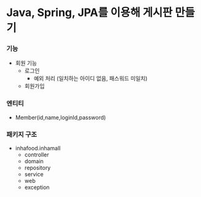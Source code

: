 # Java, Spring, JPA를 이용해 게시판 만들기

### 기능

- 회원 기능
  - 로그인
    - 예외 처리 (일치하는 아이디 없음, 패스워드 미일치)
  - 회원가입

### 엔티티

- Member(id,name,loginId,password)

### 패키지 구조

- inhafood.inhamall
  - controller
  - domain
  - repository
  - service
  - web
  - exception
